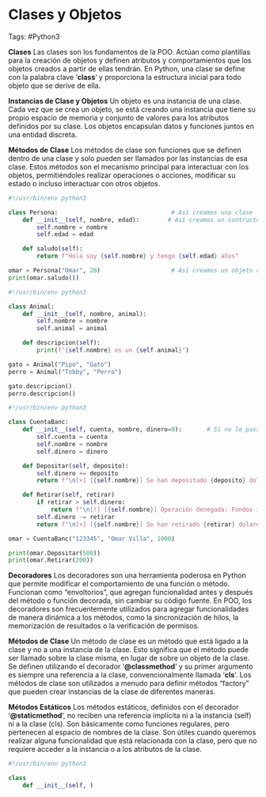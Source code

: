 # Clases y Objetos 

Tags: #Python3 

**Clases**
Las clases son los fundamentos de la POO. Actúan como plantillas para la creación de objetos y definen atributos y comportamientos que los objetos creados a partir de ellas tendrán. En Python, una clase se define con la palabra clave ‘**class**‘ y proporciona la estructura inicial para todo objeto que se derive de ella.

**Instancias de Clase y Objetos**
Un objeto es una instancia de una clase. Cada vez que se crea un objeto, se está creando una instancia que tiene su propio espacio de memoria y conjunto de valores para los atributos definidos por su clase. Los objetos encapsulan datos y funciones juntos en una entidad discreta.

**Métodos de Clase**
Los métodos de clase son funciones que se definen dentro de una clase y solo pueden ser llamados por las instancias de esa clase. Estos métodos son el mecanismo principal para interactuar con los objetos, permitiéndoles realizar operaciones o acciones, modificar su estado o incluso interactuar con otros objetos.

```python 
#!/usr/bin/env python3 

class Persona:                                # Así creamos una clase 
	def __init__(self, nombre, edad):        # Así creamos un contructor (método)
		self.nombre = nombre
		self.edad = edad 

	def saludo(self):
		return f"Hola soy {self.nombre} y tengo {self.edad} años"

omar = Persona("Omar", 28)                    # Así creamos un objeto con sus atributos (Instancia)
print(omar.saludo())
```

```python 
#!/usr/bin/env python3 

class Animal:
	def __init__(self, nombre, animal):
		self.nombre = nombre
		self.animal = animal 

	def descripcion(self):
		print(f"{self.nombre} es un {self.animal}")

gato = Animal("Pipo", "Gato")
perro = Animal("Tobby", "Perro")

gato.descripcion()
perro.descripcion()
```

```python
#!/usr/bin/env python3

class CuentaBanc:
	def __init__(self, cuenta, nombre, dinero=0):       # Si no le pasas un valor a la var dinero, esta por defecto va a ser 0
		self.cuenta = cuenta 
		self.nombre = nombre
		self.dinero = dinero

	def Depositar(self, deposito):
		self.dinero += deposito
		return f"\n[+] [{self.nombre}] Se han depositado {deposito} dolares, actualmente tienes {self.dinero} dolares"

	def Retirar(self, retirar)
		if retirar > self.dinero:
			return f"\n[!] [{self.nombre}] Operación denegada: Fondos insuficientes\n"
		self.dinero -= retirar 
		return f"\n[+] [{self.nombre}] Se han retirado {retirar} dolares, actualmente tienes {self.dinero} dolares"

omar = CuentaBanc("123345", "Omar Villa", 1000)

print(omar.Depositar(500))
print(omar.Retirar(200))
```

**Decoradores**
Los decoradores son una herramienta poderosa en Python que permite modificar el comportamiento de una función o método. Funcionan como “envoltorios”, que agregan funcionalidad antes y después del método o función decorada, sin cambiar su código fuente. En POO, los decoradores son frecuentemente utilizados para agregar funcionalidades de manera dinámica a los métodos, como la sincronización de hilos, la memorización de resultados o la verificación de permisos.

**Métodos de Clase**
Un método de clase es un método que está ligado a la clase y no a una instancia de la clase. Esto significa que el método puede ser llamado sobre la clase misma, en lugar de sobre un objeto de la clase. Se definen utilizando el decorador ‘**@classmethod**‘ y su primer argumento es siempre una referencia a la clase, convencionalmente llamada ‘**cls**‘. Los métodos de clase son utilizados a menudo para definir métodos “factory” que pueden crear instancias de la clase de diferentes maneras.

**Métodos Estáticos**
Los métodos estáticos, definidos con el decorador ‘**@staticmethod**‘, no reciben una referencia implícita ni a la instancia (self) ni a la clase (cls). Son básicamente como funciones regulares, pero pertenecen al espacio de nombres de la clase. Son útiles cuando queremos realizar alguna funcionalidad que está relacionada con la clase, pero que no requiere acceder a la instancia o a los atributos de la clase.

```python 
#!/usr/bin/env python3 

class 
	def __init__(self, )


```